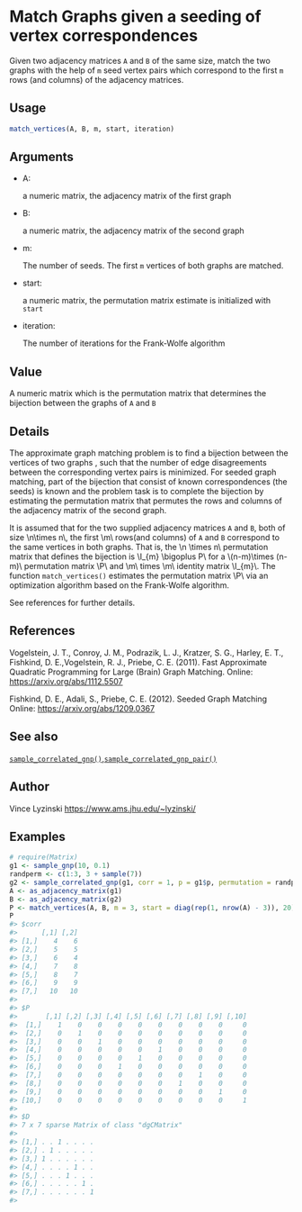 # Match Graphs given a seeding of vertex correspondences

Given two adjacency matrices `A` and `B` of the same size, match the two
graphs with the help of `m` seed vertex pairs which correspond to the
first `m` rows (and columns) of the adjacency matrices.

## Usage

``` r
match_vertices(A, B, m, start, iteration)
```

## Arguments

- A:

  a numeric matrix, the adjacency matrix of the first graph

- B:

  a numeric matrix, the adjacency matrix of the second graph

- m:

  The number of seeds. The first `m` vertices of both graphs are
  matched.

- start:

  a numeric matrix, the permutation matrix estimate is initialized with
  `start`

- iteration:

  The number of iterations for the Frank-Wolfe algorithm

## Value

A numeric matrix which is the permutation matrix that determines the
bijection between the graphs of `A` and `B`

## Details

The approximate graph matching problem is to find a bijection between
the vertices of two graphs , such that the number of edge disagreements
between the corresponding vertex pairs is minimized. For seeded graph
matching, part of the bijection that consist of known correspondences
(the seeds) is known and the problem task is to complete the bijection
by estimating the permutation matrix that permutes the rows and columns
of the adjacency matrix of the second graph.

It is assumed that for the two supplied adjacency matrices `A` and `B`,
both of size \\n\times n\\, the first \\m\\ rows(and columns) of `A` and
`B` correspond to the same vertices in both graphs. That is, the \\n
\times n\\ permutation matrix that defines the bijection is \\I\_{m}
\bigoplus P\\ for a \\(n-m)\times (n-m)\\ permutation matrix \\P\\ and
\\m\\ times \\m\\ identity matrix \\I\_{m}\\. The function
`match_vertices()` estimates the permutation matrix \\P\\ via an
optimization algorithm based on the Frank-Wolfe algorithm.

See references for further details.

## References

Vogelstein, J. T., Conroy, J. M., Podrazik, L. J., Kratzer, S. G.,
Harley, E. T., Fishkind, D. E.,Vogelstein, R. J., Priebe, C. E. (2011).
Fast Approximate Quadratic Programming for Large (Brain) Graph Matching.
Online: <https://arxiv.org/abs/1112.5507>

Fishkind, D. E., Adali, S., Priebe, C. E. (2012). Seeded Graph Matching
Online: <https://arxiv.org/abs/1209.0367>

## See also

[`sample_correlated_gnp()`](https://r.igraph.org/reference/sample_correlated_gnp.md),[`sample_correlated_gnp_pair()`](https://r.igraph.org/reference/sample_correlated_gnp_pair.md)

## Author

Vince Lyzinski <https://www.ams.jhu.edu/~lyzinski/>

## Examples

``` r
# require(Matrix)
g1 <- sample_gnp(10, 0.1)
randperm <- c(1:3, 3 + sample(7))
g2 <- sample_correlated_gnp(g1, corr = 1, p = g1$p, permutation = randperm)
A <- as_adjacency_matrix(g1)
B <- as_adjacency_matrix(g2)
P <- match_vertices(A, B, m = 3, start = diag(rep(1, nrow(A) - 3)), 20)
P
#> $corr
#>      [,1] [,2]
#> [1,]    4    6
#> [2,]    5    5
#> [3,]    6    4
#> [4,]    7    8
#> [5,]    8    7
#> [6,]    9    9
#> [7,]   10   10
#> 
#> $P
#>       [,1] [,2] [,3] [,4] [,5] [,6] [,7] [,8] [,9] [,10]
#>  [1,]    1    0    0    0    0    0    0    0    0     0
#>  [2,]    0    1    0    0    0    0    0    0    0     0
#>  [3,]    0    0    1    0    0    0    0    0    0     0
#>  [4,]    0    0    0    0    0    1    0    0    0     0
#>  [5,]    0    0    0    0    1    0    0    0    0     0
#>  [6,]    0    0    0    1    0    0    0    0    0     0
#>  [7,]    0    0    0    0    0    0    0    1    0     0
#>  [8,]    0    0    0    0    0    0    1    0    0     0
#>  [9,]    0    0    0    0    0    0    0    0    1     0
#> [10,]    0    0    0    0    0    0    0    0    0     1
#> 
#> $D
#> 7 x 7 sparse Matrix of class "dgCMatrix"
#>                   
#> [1,] . . 1 . . . .
#> [2,] . 1 . . . . .
#> [3,] 1 . . . . . .
#> [4,] . . . . 1 . .
#> [5,] . . . 1 . . .
#> [6,] . . . . . 1 .
#> [7,] . . . . . . 1
#> 
```
